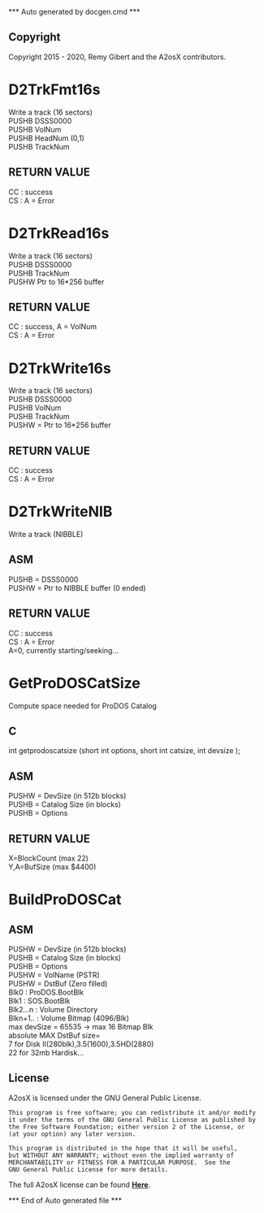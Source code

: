 *** Auto generated by docgen.cmd ***  

## Copyright 
Copyright 2015 - 2020, Remy Gibert and the A2osX contributors. 

# D2TrkFmt16s  
Write a track (16 sectors)  
 PUSHB DSSS0000  
 PUSHB VolNum  
 PUSHB HeadNum (0,1)  
 PUSHB TrackNum  

## RETURN VALUE  
 CC : success  
 CS : A = Error  

# D2TrkRead16s  
Write a track (16 sectors)  
 PUSHB DSSS0000  
 PUSHB TrackNum  
 PUSHW Ptr to 16*256 buffer  

## RETURN VALUE  
 CC : success, A = VolNum  
 CS : A = Error  

# D2TrkWrite16s  
Write a track (16 sectors)  
 PUSHB DSSS0000  
 PUSHB VolNum  
 PUSHB TrackNum  
 PUSHW = Ptr to 16*256 buffer  

## RETURN VALUE  
 CC : success  
 CS : A = Error  

# D2TrkWriteNIB  
Write a track (NIBBLE)  

## ASM  
 PUSHB = DSSS0000  
 PUSHW = Ptr to NIBBLE buffer (0 ended)  

## RETURN VALUE  
 CC : success  
 CS : A = Error  
      A=0, currently starting/seeking...  

# GetProDOSCatSize  
 Compute space needed for ProDOS Catalog  

## C  
int getprodoscatsize (short int options, short int catsize, int devsize );  

## ASM  
 PUSHW = DevSize (in 512b blocks)  
 PUSHB = Catalog Size (in blocks)  
 PUSHB = Options  

## RETURN VALUE  
 X=BlockCount (max 22)  
 Y,A=BufSize  (max $4400)  

# BuildProDOSCat  

## ASM  
 PUSHW = DevSize (in 512b blocks)  
 PUSHB = Catalog Size (in blocks)  
 PUSHB = Options  
 PUSHW = VolName (PSTR)  
 PUSHW = DstBuf (Zero filled)  
  Blk0 : ProDOS.BootBlk  
  Blk1 : SOS.BootBlk  
  Blk2...n : Volume Directory  
  Blkn+1.. : Volume Bitmap (4096/Blk)  
  max devSize = 65535 ->  max 16 Bitmap Blk  
  absolute MAX DstBuf size=  
  7 for Disk II(280blk),3.5(1600),3.5HD(2880)  
  22 for 32mb Hardisk...  

## License
A2osX is licensed under the GNU General Public License.

    This program is free software; you can redistribute it and/or modify
    it under the terms of the GNU General Public License as published by
    the Free Software Foundation; either version 2 of the License, or
    (at your option) any later version.

    This program is distributed in the hope that it will be useful,
    but WITHOUT ANY WARRANTY; without even the implied warranty of
    MERCHANTABILITY or FITNESS FOR A PARTICULAR PURPOSE.  See the
    GNU General Public License for more details.

The full A2osX license can be found **[Here](../LICENSE)**.

*** End of Auto generated file ***  
